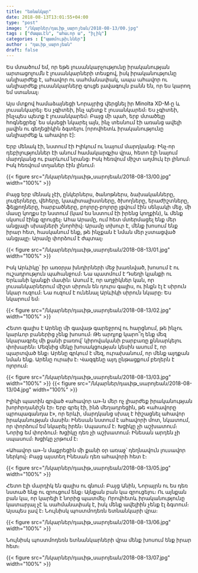 ```yaml
---
title: "ետնանկար"
date: 2018-08-13T13:01:55+04:00
type: "post"
image: "/նկարներ/դաւիթ_սարոյեան/2018-08-13/00.jpg"
tags : ["ժապաւէն", "ահաւոր ա", "իլիկ"]
categories : ["պատմութիւններ"]
author : "դաւիթ_սարոյեան"
draft: false
---
```


Ես մտածում եմ, որ եթե լուսանկարչությունը իրականության արտացոլումն է լուսանկարների տեսքով, իսկ իրականությունը անլիարժեք է, ահավոր ու սահմանափակ, ապա ահավոր ու անլիարժեք լուսանկարները գուցե լավագույն բանն են, որ ես կարող եմ ստանալ։
<!--more-->
Այս մտքով համաձայնեցի Նորայրից վերցնել իր Minolta XD-M֊ը և լուսանկարել։  Ես չգիտեի, ինչ պետք է լուսանկարեմ։ Ես չգիտեի, ինչպես պետք է լուսանկարեմ։ Բայց մի պահ, երբ մտածելը հոգնեցրեց՝ ես սկսեցի նկարել այն, ինչ տեսնում էի առանց ավելի լավին ու գեղեցիկին ձգտելու [որովհետև իրականությունը անլիարժեք և ահավոր է]:

Երբ մենակ էի, նստում էի Իլիկում ու նայում մարդկանց։ Ինչ֊որ դեբիլություններ էի անում համակարգչիս վրա, հետո էլի նայում մարդկանց ու բարևում նրանց։ Իսկ հեռվում միշտ աղմուկ էր լինում։ Իսկ հեռվում տղաներ էին լինում։

{{< figure src="/նկարներ/դաւիթ_սարոյեան/2018-08-13/00.jpg" width="100%" >}}

Բայց երբ մենակ չէի, ընկերներս, ծանոթներս, ձախականները, լուզերները, վեհերը, կապիտալիստները, ծխողները, երաժիշտները, ֆեյքողները, հարբածները, բոլորը֊բոլորը լցվում էին սենյակի մեջ, մի մասը կողքս էր նստում (կամ ես նստում էի իրենց կողքին), և մենք սկսում էինք զրուցել։ Ահա Արամը, ում հետ մտերմացել ենք մեր անցյալի սխալների շնորհիվ։ Արամը տխուր է, մենք խոսում ենք իրար հետ, հասկանում ենք, թե ինչքան է նման մեր չստացված անցյալը։ Արամը փորձում է ժպտալ։

{{< figure src="/նկարներ/դաւիթ_սարոյեան/2018-08-13/01.jpg" width="100%" >}}

Իսկ Արևիկը՝ իր առօրյա խնդիրների մեջ խառնված, խոսում է ու ուշադրություն պահանջում։ Նա պատմում է Դսեղի կյանքի ու Երևանի կյանքի մասին։ Ասում է, որ աղջիկներ կան, որ լուսանկարներում միշտ սիրուն են դուրս գալիս, ու ինքն էլ է սիրուն նկար ուզում։ Նա ուզում է ունենալ Արևիկի սիրուն նկարը։ Ես նկարում եմ։

{{< figure src="/նկարներ/դաւիթ_սարոյեան/2018-08-13/02.jpg" width="100%" >}}

Հետո գալիս է Արենը մի գավաթ գարեջրով ու հարցնում, թե ինչու կարևոր բաներից չենք խոսում։ Թե արդյոք կարո՞ղ ենք մեզ նկարագրել մի քանի բառով՝ կիրովականի բարբառը քննարկելու փոխարեն։ Մեզնից մեկը խոսակցության կեսին ասում է, որ պարտված ենք։ Արենը գրկում է մեզ, ուրախանում, որ մենք այդքան նման ենք․ Արենը ուրախ է։ Վազգենը այդ ընթացքում բեղերն է ոլորում։


{{< figure src="/նկարներ/դաւիթ_սարոյեան/2018-08-13/03.jpg" width="100%" >}}
{{< figure src="/նկարներ/դաւիթ_սարոյեան/2018-08-13/04.jpg" width="100%" >}}

Իլիկի պատին գրված «ահավոր ա»֊ն մեր ոչ լիարժեք իրականության խորհրդանիշն էր։ Երբ գրել էի, ինձ մեղադրեցին, թե «ահավորը պրոպագանդա է», որ երևի, մարդկանց սխալ է հիշացնել ահավոր իրականության մասին։ Ինեսան նստում է ահավորի մոտ, նկատում, որ փորձում եմ նկարել իրեն։ Սպասում է։ Խցիկը չի աշխատում։ Նորից եմ փորձում։ Խցիկը դեռ չի աշխատում։ Ինեսան արդեն չի սպասում։ Խցիկը չրթում է։

«Ահավոր ա»-ն մաքրեցին մի քանի օր առաջ՝ դեղնավուն լուսավոր ներկով։ Բայց այստեղ Ինեսան դեռ ահավորի հետ է։

{{< figure src="/նկարներ/դաւիթ_սարոյեան/2018-08-13/05.jpg" width="100%" >}}

Հետո էլի մարդիկ են գալիս ու գնում։ Բայց Անին, Նորայրն ու ես դեռ նստած ենք ու զրուցում ենք։ Այնքան բան կա զրուցելու։ Ու այնքան բան կա, որ կարելի է նորից պատմել։ Որովհետև իրականությունը կատարյալ չէ և սահմանափակ է, իսկ մենք ավելիին չենք էլ ձգտում։ Այսպես լավ է։ Նույնիսկ պոստմոդեռն ետնանկարի վրա։

{{< figure src="/նկարներ/դաւիթ_սարոյեան/2018-08-13/06.jpg" width="100%" >}}

Նույնիսկ պոստմոդեռն ետնանկարների վրա մենք խոսում ենք իրար հետ։

{{< figure src="/նկարներ/դաւիթ_սարոյեան/2018-08-13/07.jpg" width="100%" >}}


